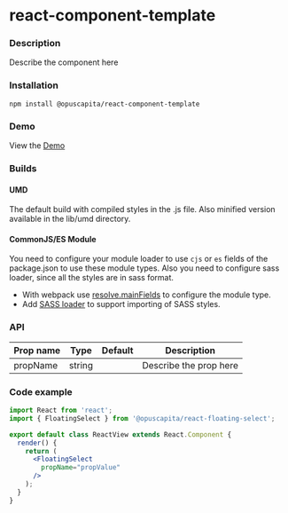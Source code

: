 # react-component-template

### Description
Describe the component here

### Installation
```
npm install @opuscapita/react-component-template
```

### Demo
View the [Demo](https://opuscapita.github.io/react-floating-select)

### Builds
#### UMD
The default build with compiled styles in the .js file. Also minified version available in the lib/umd directory.
#### CommonJS/ES Module
You need to configure your module loader to use `cjs` or `es` fields of the package.json to use these module types.
Also you need to configure sass loader, since all the styles are in sass format.
* With webpack use [resolve.mainFields](https://webpack.js.org/configuration/resolve/#resolve-mainfields) to configure the module type.
* Add [SASS loader](https://github.com/webpack-contrib/sass-loader) to support importing of SASS styles.

### API
| Prop name                | Type             | Default                                  | Description                              |
| ------------------------ | ---------------- | ---------------------------------------- | ---------------------------------------- |
| propName                 | string           |                                          | Describe the prop here                   |

### Code example
```jsx
import React from 'react';
import { FloatingSelect } from '@opuscapita/react-floating-select';

export default class ReactView extends React.Component {
  render() {
    return (
      <FloatingSelect
        propName="propValue"
      />
    );
  }
}
```